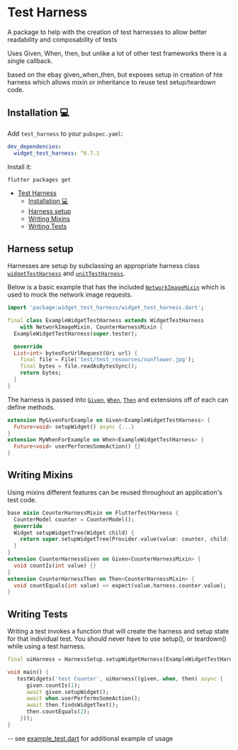 # Test Harness
A package to help with the creation of test harnesses to allow better readability and composability of tests

Uses Given, When, then, but unlike a lot of other test frameworks there is a single callback.

based on the ebay given_when_then, but exposes setup in creation of hte harness which allows mixin or inheritance to reuse test setup/teardown code.

## Installation 💻

Add `test_harness` to your `pubspec.yaml`:

```yaml
dev_dependencies:
  widget_test_harness: ^0.7.1
```

Install it:

```sh
flutter packages get
```

- [Test Harness](#test-harness)
  - [Installation 💻](#installation-)
  - [Harness setup](#harness-setup)
  - [Writing Mixins](#writing-mixins)
  - [Writing Tests](#writing-tests)


## Harness setup

Harnesses are setup by subclassing an appropriate harness class [`widgetTestHarness`] and [`unitTestHarness`].

[`widgetTestHarness`]: https://pub.dev/documentation/widget_test_harness/latest/widget_test_harness/WidgetTestHarness-class.html
[`unitTestHarness`]: https://pub.dev/documentation/widget_test_harness/latest/widget_test_harness/UnitTestHarness-class.html

Below is a basic example that has the included [`NetworkImageMixin`] which is used to mock the network image requests.

[`NetworkImageMixin`]: https://pub.dev/documentation/widget_test_harness/latest/widget_test_harness/NetworkImageMixin-mixin.html

```dart
import 'package:widget_test_harness/widget_test_harness.dart';

final class ExampleWidgetTestHarness extends WidgetTestHarness
    with NetworkImageMixin, CounterHarnessMixin {
  ExampleWidgetTestHarness(super.tester);

  @override
  List<int> bytesForUrlRequest(Uri url) {
    final file = File('test/test_resources/sunflower.jpg');
    final bytes = file.readAsBytesSync();
    return bytes;
  }
}
```

The harness is passed into [`Given`], [`When`], [`Then`] and extensions off of each can define methods.  

```dart
extension MyGivenForExample on Given<ExampleWidgetTestHarness> {
  Future<void> setupWidget() async {...}
}
extension MyWhenForExample on When<ExampleWidgetTestHarness> {
  Future<void> userPerformsSomeAction() {}
}
```

[`Given`]: https://pub.dev/documentation/widget_test_harness/latest/widget_test_harness/Given-class.html
[`When`]: https://pub.dev/documentation/widget_test_harness/latest/widget_test_harness/When-class.html
[`Then`]: https://pub.dev/documentation/widget_test_harness/latest/widget_test_harness/Then-class.html


## Writing Mixins

Using mixins different features can be reused throughout an application's test code.  

```dart
base mixin CounterHarnessMixin on FlutterTestHarness {
  CounterModel counter = CounterModel();
  @override
  Widget setupWidgetTree(Widget child) {
    return super.setupWidgetTree(Provider.value(value: counter, child: child));
  }
}
extension CounterHarnessGiven on Given<CounterHarnessMixin> {
  void countIs(int value) {}
}
extension CounterHarnessThen on Then<CounterHarnessMixin> {
  void countEquals(int value) => expect(value,harness.counter.value);
}
```


## Writing Tests

Writing a test invokes a function that will create the harness and setup state for that individual test.  You should never have to use setup(), or teardown() while using a test harness.   

```dart
final uiHarness = HarnessSetup.setupWidgetHarness(ExampleWidgetTestHarness.new);

void main() {
   testWidgets('test Counter', uiHarness((given, when, then) async {
      given.countIs(1);
      await given.setupWidget();
      await when.userPerformsSomeAction();
      await then.findsWidgetText();
      then.countEquals(2);
    }));
}
```

-- see [example_test.dart](test/src/example/example_test.dart) for additional example of usage

